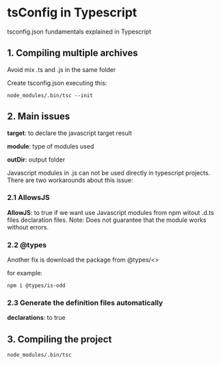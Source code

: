 # tsConfig in Typescript

tsconfig.json fundamentals explained in Typescript

## 1. Compiling multiple archives

Avoid mix .ts and .js in the same folder

Create tsconfig.json executing this:

```shell
node_modules/.bin/tsc --init

```

## 2. Main issues

__target__: to declare the javascript target result

__module__: type of modules used

__outDir__: output folder

Javascript modules in .js can not be used directly in typescript projects. There are two workarounds about this issue:

### 2.1 AllowsJS

__AllowJS__: to true if we want use Javascript modules from npm witout .d.ts files declaration files. Note: Does not guarantee that the module works without errors.

### 2.2 @types

Another fix is download the package from @types/<<package>>

for example:

```shell
npm i @types/is-odd
```

### 2.3 Generate the definition files automatically

__declarations__: to true

## 3. Compiling the project

```shell
node_modules/.bin/tsc
```
